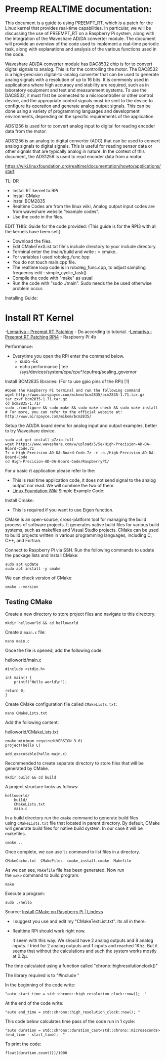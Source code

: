# Preemp REALTIME documentation: 

This document is a guide to using PREEMPT_RT, which is a patch for the Linux kernel that provides real-time capabilities. In particular, we will be discussing the use of PREEMPT_RT on a Raspberry Pi system, along with the integration of the Waveshare AD/DA converter module. The document will provide an overview of the code used to implement a real-time periodic task, along with explanations and analysis of the various functions used in the code. 

Waveshare AD/DA converter module has DAC8532 chip is for to convert digital signals to analog. This is for the controlling the motor. The DAC8532 is a high-precision digital-to-analog converter that can be used to generate analog signals with a resolution of up to 16 bits. It is commonly used in applications where high accuracy and stability are required, such as in laboratory equipment and test and measurement systems. To use the DAC8532, it must first be connected to a microcontroller or other control device, and the appropriate control signals must be sent to the device to configure its operation and generate analog output signals. This can be done using a variety of programming languages and development environments, depending on the specific requirements of the application.

ADS1256 is used for to convert analog input to digital for reading encoder data from the motor. 

ADS1256 is an analog to digital converter (ADC) that can be used to convert analog signals to digital signals. This is useful for reading sensor data or other signals that are typically analog in nature. In the context of this document, the ADS1256 is used to read encoder data from a motor.

https://wiki.linuxfoundation.org/realtime/documentation/howto/applications/start

TL: DR 

- Install RT kernel to RPi
- Install CMake
- Instal BCM2835
- Realtime Codes are from the linux wiki, Analog output input codes are from waveshare website “example codes”.
- Use the code in the files.

EDIT THIS: Guide for the code provided: 
(This guide is for the RPİ3 with all the kernels have been set.)

- Download the files.
- Edit CMakeTextList.txt file's include directory to your include directory.
- Terminal enter the /main/build and write : > cmake..
- For variables I used roboleg_func.hpp
- You do not touch main.cpp file.
- The realtime loop code is in roboleg_func.cpp, to adjust sampling frequency edit : simple_cyclic_task()
- Compile the code with "make" as usual
- Run the code with "sudo ./main". Sudo needs the be used otherwise problem occur. 

Installing Guide:

# Install RT Kernel
-[Lemariva - Preempt RT Patching](https://lemariva.com/blog/2018/07/raspberry-pi-preempt-rt-patching-tutorial-for-kernel-4-14-y)  - Do according to tutorial.
-[Lemariva - Preempt RT Patching RPi4](https://lemariva.com/blog/2019/09/raspberry-pi-4b-preempt-rt-kernel-419y-performance-test) - Raspberry Pi 4b

Performance:
- Everytime you open the RPi enter the command below.
  - sudo -Es
  - echo performance | tee /sys/devices/system/cpu/cpu*/cpufreq/scaling_governor

Install BCM2835 libraries: (For to use gpio pins of the RPi) [1]

	#Open the Raspberry Pi terminal and run the following command
	wget http://www.airspayce.com/mikem/bcm2835/bcm2835-1.71.tar.gz
	tar zxvf bcm2835-1.71.tar.gz
	cd bcm2835-1.71/
	sudo ./configure && sudo make && sudo make check && sudo make install
	# For more, you can refer to the official website at: http://www.airspayce.com/mikem/bcm2835/
	
Setup the AD/DA board demo for analog input and output examples, better to try Waveshare device. 

	sudo apt-get install p7zip-full
	wget https://www.waveshare.com/w/upload/5/5e/High-Precision-AD-DA-Board-Code.7z
	7z x High-Precision-AD-DA-Board-Code.7z -r -o./High-Precision-AD-DA-Board-Code
	cd High-Precision-AD-DA-Board-Code/RaspberryPI/

For a basic rt application please refer to the: 

 - This is real time application code, it does not send signal to the analog output nor read. We will combine the two of them.
 - [Linux Foundation Wiki](https://wiki.linuxfoundation.org/realtime/documentation/howto/applications/start)
   Simple Example Code:

Install Cmake:
- This is required if you want to use Eigen function.

 CMake is an open-source, cross-platform tool for managing the build process of software projects. It generates native build files for various build systems, such as makefiles and Visual Studio projects. CMake can be used to build projects written in various programming languages, including C, C++, and Fortran.

Connect to Raspberry Pi via SSH. Run the following commands to update the package lists and install CMake:

```
sudo apt update
sudo apt install -y cmake
```

We can check version of CMake:
```
cmake --version
```

## **Testing CMake**

Create a new directory to store project files and navigate to this directory:

```
mkdir helloworld && cd helloworld
```

Create a `main.c` file:

```
nano main.c
```

Once the file is opened, add the following code:

helloworld/main.c

```
#include <stdio.h>

int main() {
    printf("Hello world\n");

return 0;
}
```

Create CMake configuration file called `CMakeLists.txt`:

```
nano CMakeLists.txt
```

Add the following content:

helloworld/CMakeLists.txt

```
cmake_minimum_required(VERSION 3.0)
project(hello C)

add_executable(hello main.c)
```

Recommended to create separate directory to store files that will be generated by CMake.

```
mkdir build && cd build
```

A project structure looks as follows:

```
helloworld/
    build/
    CMakeLists.txt
    main.c
```

In a build directory run the `cmake` command to generate build files using `CMakeLists.txt` file that located in parent directory. By default, CMake will generate build files for native build system. In our case it will be makefiles.

```
cmake ..
```

Once complete, we can use `ls` command to list files in a directory.

```
CMakeCache.txt  CMakeFiles  cmake_install.cmake  Makefile
```

As we can see, `Makefile` file has been generated. Now run the `make` command to build program:

```
make
```

Execute a program:

	sudo ./hello

Source: [Install CMake on Raspberry Pi | Lindevs](https://lindevs.com/install-cmake-on-raspberry-pi/)

- I suggest you use and edit my "CMakeTextList.txt". Its all in there.
- Realtime RPi should work right now.

  It seem with this way. We should have 2 analog outputs and 8 analog inputs. I tried for 2 analog outputs and 1 inputs and reached 1Khz. But it seems that without the calculations and such the system works mostly at 0.2µ.
  


The time calculated using a function called "chrono::highresolutionclock()"

The library required is to "#include <chrono>"

In the beginning of the code write: 

	"auto start_time = std::chrono::high_resolution_clock::now();  "

At the end of the code write: 

	"auto end_time = std::chrono::high_resolution_clock::now(); "

This code below calculates time pass of the code run in 1 cycle: 

	"auto duration = std::chrono::duration_cast<std::chrono::microseconds>(end_time - start_time);  "
     
To print the code: 

	float(duration.count())/1000    
     
